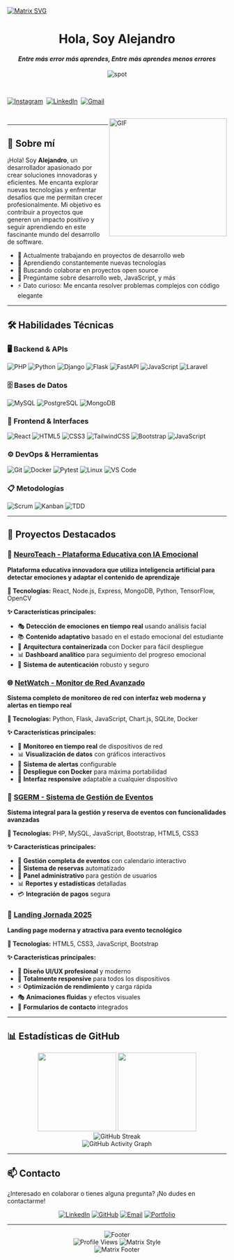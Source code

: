 [![Matrix SVG](https://raw.githubusercontent.com/rodrigograca31/rodrigograca31/master/matrix.svg)](https://www.youtube.com/watch?v=SDkAGkd4NLc)

<p>
  <h1 align="center"><b>Hola, Soy Alejandro</b></h1>
</p>

<p>
  <h4 align="center"><b><i>Entre más error más aprendes, Entre más aprendes menos errores</i></b></h4>
</p>

<p align="center">
    <img align="center" alt="spot" src="https://img.shields.io/badge/Spotify-1ED760?&style=for-the-badge&logo=spotify&logoColor=white" />
</p>

<p align="center">
<br>

<a href="#"><img src="https://img.shields.io/badge/instagram-%23E4405F.svg?&style=for-the-badge&logo=instagram&logoColor=white" alt="Instagram" /></a>&nbsp;
<a href="#"><img src="https://img.shields.io/badge/linkedin-%230077B5.svg?&style=for-the-badge&logo=linkedin&logoColor=white" alt="LinkedIn" /></a>&nbsp;
<a href="#"><img src="https://img.shields.io/badge/Gmail-D14836?style=for-the-badge&logo=gmail&logoColor=white" alt="Gmail"/></a>&nbsp;
</p>

<br>
<img align="right" height="270px" alt="GIF" src="https://media.giphy.com/media/CVtNe84hhYF9u/giphy.gif" />

---

## 🚀 Sobre mí

¡Hola! Soy **Alejandro**, un desarrollador apasionado por crear soluciones innovadoras y eficientes. Me encanta explorar nuevas tecnologías y enfrentar desafíos que me permitan crecer profesionalmente. Mi objetivo es contribuir a proyectos que generen un impacto positivo y seguir aprendiendo en este fascinante mundo del desarrollo de software.

- 🔭 Actualmente trabajando en proyectos de desarrollo web
- 🌱 Aprendiendo constantemente nuevas tecnologías
- 👯 Buscando colaborar en proyectos open source
- 💬 Pregúntame sobre desarrollo web, JavaScript, y más
- ⚡ Dato curioso: Me encanta resolver problemas complejos con código elegante

---

## 🛠️ Habilidades Técnicas

### 🖥️ Backend & APIs
![PHP](https://img.shields.io/badge/PHP/Laravel-777BB4?style=for-the-badge&logo=php&logoColor=white&label=3%2B%20años)
![Python](https://img.shields.io/badge/Python-3776AB?style=for-the-badge&logo=python&logoColor=white&label=2%2B%20años)
![Django](https://img.shields.io/badge/Django-092E20?style=for-the-badge&logo=django&logoColor=white)
![Flask](https://img.shields.io/badge/Flask-000000?style=for-the-badge&logo=flask&logoColor=white)
![FastAPI](https://img.shields.io/badge/FastAPI-009688?style=for-the-badge&logo=fastapi&logoColor=white&label=6%20meses)
![JavaScript](https://img.shields.io/badge/JavaScript/Node.js-F7DF1E?style=for-the-badge&logo=javascript&logoColor=black&label=2%2B%20años)
![Laravel](https://img.shields.io/badge/Laravel-FF2D20?style=for-the-badge&logo=laravel&logoColor=white)

### 🗄️ Bases de Datos
![MySQL](https://img.shields.io/badge/MySQL-00000F?style=for-the-badge&logo=mysql&logoColor=white&label=3%2B%20años)
![PostgreSQL](https://img.shields.io/badge/PostgreSQL-316192?style=for-the-badge&logo=postgresql&logoColor=white&label=1%2B%20año)
![MongoDB](https://img.shields.io/badge/MongoDB-4EA94B?style=for-the-badge&logo=mongodb&logoColor=white&label=En%20desarrollo)

### 🎨 Frontend & Interfaces
![React](https://img.shields.io/badge/React.js-20232A?style=for-the-badge&logo=react&logoColor=61DAFB&label=1%2B%20año)
![HTML5](https://img.shields.io/badge/HTML5-E34F26?style=for-the-badge&logo=html5&logoColor=white&label=4%2B%20años)
![CSS3](https://img.shields.io/badge/CSS3-1572B6?style=for-the-badge&logo=css3&logoColor=white&label=4%2B%20años)
![TailwindCSS](https://img.shields.io/badge/Tailwind_CSS-38B2AC?style=for-the-badge&logo=tailwind-css&logoColor=white)
![Bootstrap](https://img.shields.io/badge/Bootstrap-563D7C?style=for-the-badge&logo=bootstrap&logoColor=white)
![JavaScript](https://img.shields.io/badge/JavaScript_Frontend-F7DF1E?style=for-the-badge&logo=javascript&logoColor=black&label=2%2B%20años)

### ⚙️ DevOps & Herramientas
![Git](https://img.shields.io/badge/Git/GitHub-F05032?style=for-the-badge&logo=git&logoColor=white&label=3%2B%20años)
![Docker](https://img.shields.io/badge/Docker-2496ED?style=for-the-badge&logo=docker&logoColor=white&label=Básico)
![Pytest](https://img.shields.io/badge/Pytest-0A9EDC?style=for-the-badge&logo=pytest&logoColor=white&label=1%2B%20año)
![Linux](https://img.shields.io/badge/Linux/Unix-FCC624?style=for-the-badge&logo=linux&logoColor=black&label=2%2B%20años)
![VS Code](https://img.shields.io/badge/VS_Code-007ACC?style=for-the-badge&logo=visual-studio-code&logoColor=white)

### 📋 Metodologías
![Scrum](https://img.shields.io/badge/Scrum-6DB33F?style=for-the-badge&logo=scrumalliance&logoColor=white)
![Kanban](https://img.shields.io/badge/Kanban-0052CC?style=for-the-badge&logo=kanban&logoColor=white)
![TDD](https://img.shields.io/badge/TDD/BDD-FF6B6B?style=for-the-badge&logo=testinglibrary&logoColor=white)

---

## 🌟 Proyectos Destacados

### 🧠 [NeuroTeach - Plataforma Educativa con IA Emocional](https://github.com/alezzz23/NeuroTeach)
**Plataforma educativa innovadora que utiliza inteligencia artificial para detectar emociones y adaptar el contenido de aprendizaje**

**🔧 Tecnologías:** React, Node.js, Express, MongoDB, Python, TensorFlow, OpenCV

**✨ Características principales:**
- 🎭 **Detección de emociones en tiempo real** usando análisis facial
- 📚 **Contenido adaptativo** basado en el estado emocional del estudiante
- 🐳 **Arquitectura containerizada** con Docker para fácil despliegue
- 📊 **Dashboard analítico** para seguimiento del progreso emocional
- 🔐 **Sistema de autenticación** robusto y seguro

### 🌐 [NetWatch - Monitor de Red Avanzado](https://github.com/alezzz23/NetWatch)
**Sistema completo de monitoreo de red con interfaz web moderna y alertas en tiempo real**

**🔧 Tecnologías:** Python, Flask, JavaScript, Chart.js, SQLite, Docker

**✨ Características principales:**
- 📡 **Monitoreo en tiempo real** de dispositivos de red
- 📊 **Visualización de datos** con gráficos interactivos
- 🚨 **Sistema de alertas** configurable
- 🐳 **Despliegue con Docker** para máxima portabilidad
- 📱 **Interfaz responsive** adaptable a cualquier dispositivo

### 🎯 [SGERM - Sistema de Gestión de Eventos](https://github.com/alezzz23/-Sistema-de-Gestion-de-Eventos-y-Reservas-SGERM-)
**Sistema integral para la gestión y reserva de eventos con funcionalidades avanzadas**

**🔧 Tecnologías:** PHP, MySQL, JavaScript, Bootstrap, HTML5, CSS3

**✨ Características principales:**
- 📅 **Gestión completa de eventos** con calendario interactivo
- 🎫 **Sistema de reservas** automatizado
- 👥 **Panel administrativo** para gestión de usuarios
- 📊 **Reportes y estadísticas** detalladas
- 💳 **Integración de pagos** segura

### 🚀 [Landing Jornada 2025](https://github.com/alezzz23/landing-jornada-2025)
**Landing page moderna y atractiva para evento tecnológico**

**🔧 Tecnologías:** HTML5, CSS3, JavaScript, Bootstrap

**✨ Características principales:**
- 🎨 **Diseño UI/UX profesional** y moderno
- 📱 **Totalmente responsive** para todos los dispositivos
- ⚡ **Optimización de rendimiento** y carga rápida
- 🎭 **Animaciones fluidas** y efectos visuales
- 📧 **Formularios de contacto** integrados

---

## 📊 Estadísticas de GitHub

<div align="center">
  <img height="180em" src="https://github-readme-stats.vercel.app/api?username=alezzz23&show_icons=true&theme=matrix&include_all_commits=true&count_private=true"/>
  <img height="180em" src="https://github-readme-stats.vercel.app/api/top-langs/?username=alezzz23&layout=compact&langs_count=7&theme=matrix"/>
</div>

<div align="center">
  <img src="https://github-readme-streak-stats.herokuapp.com/?user=alezzz23&theme=matrix" alt="GitHub Streak" />
</div>

<div align="center">
  <img src="https://github-readme-activity-graph.vercel.app/graph?username=alezzz23&theme=matrix" alt="GitHub Activity Graph" />
</div>

---

## 📫 Contacto

¿Interesado en colaborar o tienes alguna pregunta? ¡No dudes en contactarme!

<div align="center">

[![LinkedIn](https://img.shields.io/badge/LinkedIn-0077B5?style=for-the-badge&logo=linkedin&logoColor=white)](https://linkedin.com/in/tu-perfil)
[![GitHub](https://img.shields.io/badge/GitHub-100000?style=for-the-badge&logo=github&logoColor=white)](https://github.com/alezzz23)
[![Email](https://img.shields.io/badge/Email-D14836?style=for-the-badge&logo=gmail&logoColor=white)](mailto:tu-email@gmail.com)
[![Portfolio](https://img.shields.io/badge/Portfolio-FF5722?style=for-the-badge&logo=todoist&logoColor=white)](https://tu-portfolio.com)

</div>

---

<div align="center">
  <img src="https://readme-typing-svg.herokuapp.com?font=Fira+Code&size=12&pause=1000&color=00FF41&center=true&vCenter=true&width=600&lines=Thanks+for+visiting+my+profile!+🚀;Let's+build+something+amazing+together!" alt="Footer" />
</div>

<div align="center">
  <img src="https://komarev.com/ghpvc/?username=alezzz23&label=Visitas%20al%20perfil&color=00ff00&style=for-the-badge" alt="Profile Views" />
  <img src="https://img.shields.io/badge/Matrix-Style-00ff00?style=for-the-badge&logo=matrix&logoColor=black" alt="Matrix Style" />
</div>

<div align="center">
  <img src="https://capsule-render.vercel.app/api?type=waving&color=0:00ff00,50:008000,100:004000&height=100&section=footer" alt="Matrix Footer" />
</div>
